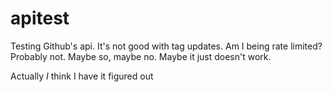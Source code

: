 # apitest
Testing Github's api. It's not good with tag updates. Am I being rate limited? Probably not. Maybe so, maybe no. Maybe it just doesn't work. 

Actually *I* think I have it figured out 
